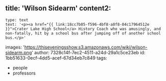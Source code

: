 title: 'Wilson Sidearm'
content2:
  -
    type: text
    text: '<p><a href="{{ link:18cc7b05-f596-4bf8-a8f8-04c17964512e }}">Crater Lake High School</a> History Coach who was amusingly, and non-fatally, hit by a school bus after jumping off of another school bus.</p>'
images: 'https://thiseveningsshow.s3.amazonaws.com/wiki/wilson-sidearm.png'
author: 7328c14f-7ec2-4511-a24d-29a1c5ce23eb
id: 1bb51633-0ecf-4dd5-acef-67d34eb7c849
tags:
  - people
  - professors
